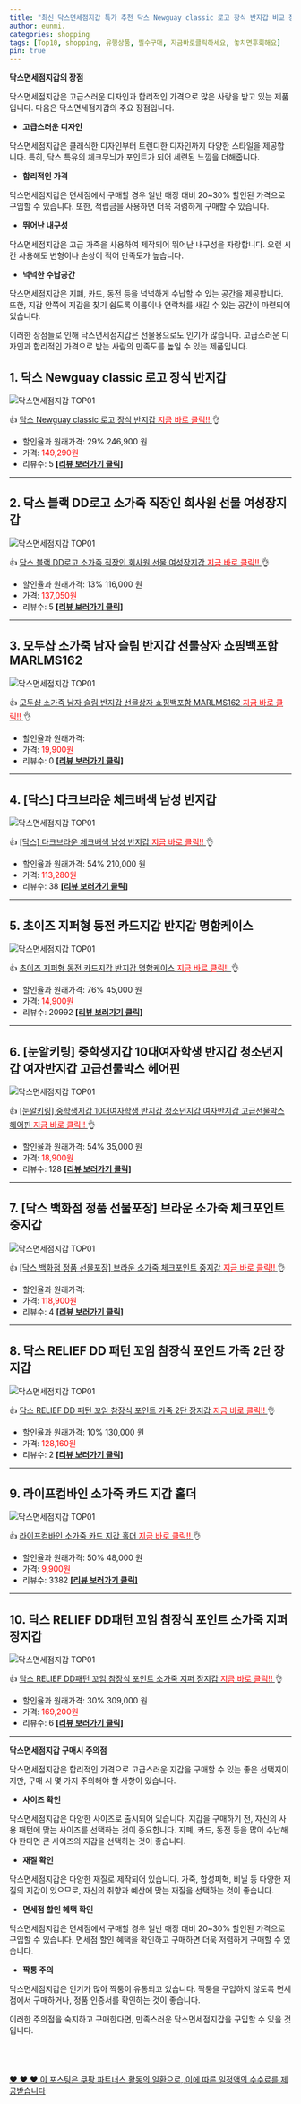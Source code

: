 ```yaml
---
title: "최신 닥스면세점지갑 특가 추천 닥스 Newguay classic 로고 장식 반지갑 비교 장점"
author: eunmi.
categories: shopping
tags: [Top10, shopping, 유행상품, 필수구매, 지금바로클릭하세요, 놓치면후회해요]
pin: true
---
```

**닥스면세점지갑의 장점**

닥스면세점지갑은 고급스러운 디자인과 합리적인 가격으로 많은 사랑을 받고 있는 제품입니다. 다음은 닥스면세점지갑의 주요 장점입니다.

* **고급스러운 디자인**

닥스면세점지갑은 클래식한 디자인부터 트렌디한 디자인까지 다양한 스타일을 제공합니다. 특히, 닥스 특유의 체크무늬가 포인트가 되어 세련된 느낌을 더해줍니다.

* **합리적인 가격**

닥스면세점지갑은 면세점에서 구매할 경우 일반 매장 대비 20~30% 할인된 가격으로 구입할 수 있습니다. 또한, 적립금을 사용하면 더욱 저렴하게 구매할 수 있습니다.

* **뛰어난 내구성**

닥스면세점지갑은 고급 가죽을 사용하여 제작되어 뛰어난 내구성을 자랑합니다. 오랜 시간 사용해도 변형이나 손상이 적어 만족도가 높습니다.

* **넉넉한 수납공간**

닥스면세점지갑은 지폐, 카드, 동전 등을 넉넉하게 수납할 수 있는 공간을 제공합니다. 또한, 지갑 안쪽에 지갑을 찾기 쉽도록 이름이나 연락처를 새길 수 있는 공간이 마련되어 있습니다.

이러한 장점들로 인해 닥스면세점지갑은 선물용으로도 인기가 많습니다. 고급스러운 디자인과 합리적인 가격으로 받는 사람의 만족도를 높일 수 있는 제품입니다.

   

## 1. 닥스 Newguay classic 로고 장식 반지갑

![닥스면세점지갑 TOP01](https://thumbnail6.coupangcdn.com/thumbnails/remote/230x230ex/image/retail/images/2022/06/23/15/3/6bd247e3-3a46-4d1b-9016-67ef6563a981.jpg)


👍 [닥스 Newguay classic 로고 장식 반지갑 <font color=red> 지금 바로 클릭!! </font> ](https://link.coupang.com/re/AFFSDP?lptag=AF3617701&subid=GithubCoopas&pageKey=6598258847&traceid=V0-153&itemId=14915819427&vendorItemId=82153877388) 👌 


- 할인율과 원래가격: 29%  246,900   원
- 가격: <span style='color:red'>149,290원</span>
- 리뷰수: 5  [**[리뷰 보러가기 클릭]**](https://link.coupang.com/re/AFFSDP?lptag=AF3617701&subid=GithubCoopas&pageKey=6598258847&traceid=V0-153&itemId=14915819427&vendorItemId=82153877388)

---


   

## 2. 닥스 블랙 DD로고 소가죽 직장인 회사원 선물 여성장지갑

![닥스면세점지갑 TOP01](https://thumbnail7.coupangcdn.com/thumbnails/remote/230x230ex/image/vendor_inventory/b7ff/79056edbb042fbd4941f4647b775510aa433c04a4f38a04eb366bc27d405.jpg)


👍 [닥스 블랙 DD로고 소가죽 직장인 회사원 선물 여성장지갑 <font color=red> 지금 바로 클릭!! </font> ](https://link.coupang.com/re/AFFSDP?lptag=AF3617701&subid=GithubCoopas&pageKey=6498531354&traceid=V0-153&itemId=14297016420&vendorItemId=83387625329) 👌 


- 할인율과 원래가격: 13%  116,000   원
- 가격: <span style='color:red'>137,050원</span>
- 리뷰수: 5  [**[리뷰 보러가기 클릭]**](https://link.coupang.com/re/AFFSDP?lptag=AF3617701&subid=GithubCoopas&pageKey=6498531354&traceid=V0-153&itemId=14297016420&vendorItemId=83387625329)

---


   

## 3. 모두샵 소가죽 남자 슬림 반지갑 선물상자 쇼핑백포함 MARLMS162

![닥스면세점지갑 TOP01](https://thumbnail6.coupangcdn.com/thumbnails/remote/230x230ex/image/vendor_inventory/0ef3/a00109ffb245b43b8a1c2c2d60c474238ccf3cc938aada1bb485f802c7bd.jpg)


👍 [모두샵 소가죽 남자 슬림 반지갑 선물상자 쇼핑백포함 MARLMS162 <font color=red> 지금 바로 클릭!! </font> ](https://link.coupang.com/re/AFFSDP?lptag=AF3617701&subid=GithubCoopas&pageKey=7458602146&traceid=V0-153&itemId=19435520680&vendorItemId=86553397008) 👌 


- 할인율과 원래가격: 
- 가격: <span style='color:red'>19,900원</span>
- 리뷰수: 0  [**[리뷰 보러가기 클릭]**](https://link.coupang.com/re/AFFSDP?lptag=AF3617701&subid=GithubCoopas&pageKey=7458602146&traceid=V0-153&itemId=19435520680&vendorItemId=86553397008)

---


   

## 4. [닥스] 다크브라운 체크배색 남성 반지갑

![닥스면세점지갑 TOP01](https://thumbnail7.coupangcdn.com/thumbnails/remote/230x230ex/image/vendor_inventory/2628/ca2167c7d3b5ca7e01898a11b018c758e7d114247ec1ce4b6e7956f0f27c.jpg)


👍 [[닥스] 다크브라운 체크배색 남성 반지갑 <font color=red> 지금 바로 클릭!! </font> ](https://link.coupang.com/re/AFFSDP?lptag=AF3617701&subid=GithubCoopas&pageKey=6055207576&traceid=V0-153&itemId=11112633025&vendorItemId=86124420025) 👌 


- 할인율과 원래가격: 54%  210,000   원
- 가격: <span style='color:red'>113,280원</span>
- 리뷰수: 38  [**[리뷰 보러가기 클릭]**](https://link.coupang.com/re/AFFSDP?lptag=AF3617701&subid=GithubCoopas&pageKey=6055207576&traceid=V0-153&itemId=11112633025&vendorItemId=86124420025)

---


   

## 5. 초이즈 지퍼형 동전 카드지갑 반지갑 명함케이스

![닥스면세점지갑 TOP01](https://thumbnail8.coupangcdn.com/thumbnails/remote/230x230ex/image/vendor_inventory/268e/c45e0b91b83d6a03c1614eefe5efc056c49f0a28cddb20c1efca2067a5bc.png)


👍 [초이즈 지퍼형 동전 카드지갑 반지갑 명함케이스 <font color=red> 지금 바로 클릭!! </font> ](https://link.coupang.com/re/AFFSDP?lptag=AF3617701&subid=GithubCoopas&pageKey=7650733460&traceid=V0-153&itemId=20355872986&vendorItemId=87440137992) 👌 


- 할인율과 원래가격: 76%  45,000   원
- 가격: <span style='color:red'>14,900원</span>
- 리뷰수: 20992  [**[리뷰 보러가기 클릭]**](https://link.coupang.com/re/AFFSDP?lptag=AF3617701&subid=GithubCoopas&pageKey=7650733460&traceid=V0-153&itemId=20355872986&vendorItemId=87440137992)

---


   

## 6. [눈알키링] 중학생지갑 10대여자학생 반지갑 청소년지갑 여자반지갑 고급선물박스 헤어핀

![닥스면세점지갑 TOP01](https://thumbnail9.coupangcdn.com/thumbnails/remote/230x230ex/image/vendor_inventory/3a14/a3892c5f59db01e0fdde36399ea30cb7f0e61196961108710c4ed2efcef2.JPG)


👍 [[눈알키링] 중학생지갑 10대여자학생 반지갑 청소년지갑 여자반지갑 고급선물박스 헤어핀 <font color=red> 지금 바로 클릭!! </font> ](https://link.coupang.com/re/AFFSDP?lptag=AF3617701&subid=GithubCoopas&pageKey=7614765696&traceid=V0-153&itemId=20175364853&vendorItemId=85076098391) 👌 


- 할인율과 원래가격: 54%  35,000   원
- 가격: <span style='color:red'>18,900원</span>
- 리뷰수: 128  [**[리뷰 보러가기 클릭]**](https://link.coupang.com/re/AFFSDP?lptag=AF3617701&subid=GithubCoopas&pageKey=7614765696&traceid=V0-153&itemId=20175364853&vendorItemId=85076098391)

---


   

## 7. [닥스 백화점 정품 선물포장] 브라운 소가죽 체크포인트 중지갑

![닥스면세점지갑 TOP01](https://thumbnail7.coupangcdn.com/thumbnails/remote/230x230ex/image/vendor_inventory/75d2/166f81e0bc92a6bf054ce66ce40e0da028be0cfabb852fe8fa2dbcce19ee.jpg)


👍 [[닥스 백화점 정품 선물포장] 브라운 소가죽 체크포인트 중지갑 <font color=red> 지금 바로 클릭!! </font> ](https://link.coupang.com/re/AFFSDP?lptag=AF3617701&subid=GithubCoopas&pageKey=7193748051&traceid=V0-153&itemId=18168644642&vendorItemId=86751500692) 👌 


- 할인율과 원래가격: 
- 가격: <span style='color:red'>118,900원</span>
- 리뷰수: 4  [**[리뷰 보러가기 클릭]**](https://link.coupang.com/re/AFFSDP?lptag=AF3617701&subid=GithubCoopas&pageKey=7193748051&traceid=V0-153&itemId=18168644642&vendorItemId=86751500692)

---


   

## 8. 닥스 RELIEF DD 패턴 꼬임 참장식 포인트 가죽 2단 장지갑

![닥스면세점지갑 TOP01](https://thumbnail10.coupangcdn.com/thumbnails/remote/230x230ex/image/retail/images/2022/10/18/12/0/57cbb174-16ca-4793-ae0a-ef0f36b8eebb.jpg)


👍 [닥스 RELIEF DD 패턴 꼬임 참장식 포인트 가죽 2단 장지갑 <font color=red> 지금 바로 클릭!! </font> ](https://link.coupang.com/re/AFFSDP?lptag=AF3617701&subid=GithubCoopas&pageKey=6850545101&traceid=V0-153&itemId=16318371346&vendorItemId=83510496851) 👌 


- 할인율과 원래가격: 10%  130,000   원
- 가격: <span style='color:red'>128,160원</span>
- 리뷰수: 2  [**[리뷰 보러가기 클릭]**](https://link.coupang.com/re/AFFSDP?lptag=AF3617701&subid=GithubCoopas&pageKey=6850545101&traceid=V0-153&itemId=16318371346&vendorItemId=83510496851)

---


   

## 9. 라이프컴바인 소가죽 카드 지갑 홀더

![닥스면세점지갑 TOP01](https://thumbnail8.coupangcdn.com/thumbnails/remote/230x230ex/image/vendor_inventory/2dde/b4754d578f00e8c174fc31fd08f8b454be38d665b40a6f252310aefb8f7f.jpg)


👍 [라이프컴바인 소가죽 카드 지갑 홀더 <font color=red> 지금 바로 클릭!! </font> ](https://link.coupang.com/re/AFFSDP?lptag=AF3617701&subid=GithubCoopas&pageKey=7647156720&traceid=V0-153&itemId=20337137201&vendorItemId=87166373913) 👌 


- 할인율과 원래가격: 50%  48,000   원
- 가격: <span style='color:red'>9,900원</span>
- 리뷰수: 3382  [**[리뷰 보러가기 클릭]**](https://link.coupang.com/re/AFFSDP?lptag=AF3617701&subid=GithubCoopas&pageKey=7647156720&traceid=V0-153&itemId=20337137201&vendorItemId=87166373913)

---


   

## 10. 닥스 RELIEF DD패턴 꼬임 참장식 포인트 소가죽 지퍼 장지갑

![닥스면세점지갑 TOP01](https://thumbnail8.coupangcdn.com/thumbnails/remote/230x230ex/image/retail/images/2022/11/02/14/0/51dc5b30-8578-40f2-b7d6-feedcb8705a7.jpg)


👍 [닥스 RELIEF DD패턴 꼬임 참장식 포인트 소가죽 지퍼 장지갑 <font color=red> 지금 바로 클릭!! </font> ](https://link.coupang.com/re/AFFSDP?lptag=AF3617701&subid=GithubCoopas&pageKey=6887745861&traceid=V0-153&itemId=16526012265&vendorItemId=83712983174) 👌 


- 할인율과 원래가격: 30%  309,000   원
- 가격: <span style='color:red'>169,200원</span>
- 리뷰수: 6  [**[리뷰 보러가기 클릭]**](https://link.coupang.com/re/AFFSDP?lptag=AF3617701&subid=GithubCoopas&pageKey=6887745861&traceid=V0-153&itemId=16526012265&vendorItemId=83712983174)

---
**닥스면세점지갑 구매시 주의점**

닥스면세점지갑은 합리적인 가격으로 고급스러운 지갑을 구매할 수 있는 좋은 선택지이지만, 구매 시 몇 가지 주의해야 할 사항이 있습니다.

* **사이즈 확인**

닥스면세점지갑은 다양한 사이즈로 출시되어 있습니다. 지갑을 구매하기 전, 자신의 사용 패턴에 맞는 사이즈를 선택하는 것이 중요합니다. 지폐, 카드, 동전 등을 많이 수납해야 한다면 큰 사이즈의 지갑을 선택하는 것이 좋습니다.

* **재질 확인**

닥스면세점지갑은 다양한 재질로 제작되어 있습니다. 가죽, 합성피혁, 비닐 등 다양한 재질의 지갑이 있으므로, 자신의 취향과 예산에 맞는 재질을 선택하는 것이 좋습니다.

* **면세점 할인 혜택 확인**

닥스면세점지갑은 면세점에서 구매할 경우 일반 매장 대비 20~30% 할인된 가격으로 구입할 수 있습니다. 면세점 할인 혜택을 확인하고 구매하면 더욱 저렴하게 구매할 수 있습니다.

* **짝퉁 주의**

닥스면세점지갑은 인기가 많아 짝퉁이 유통되고 있습니다. 짝퉁을 구입하지 않도록 면세점에서 구매하거나, 정품 인증서를 확인하는 것이 좋습니다.

이러한 주의점을 숙지하고 구매한다면, 만족스러운 닥스면세점지갑을 구입할 수 있을 것입니다.<br><br><br><br><br> [ ❤ ❤ ❤ 이 포스팅은 쿠팡 파트너스 활동의 일환으로, 이에 따른 일정액의 수수료를 제공받습니다](https://link.coupang.com/a/bcEFyh)